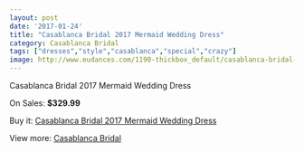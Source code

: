 ```yaml
---
layout: post
date: '2017-01-24'
title: "Casablanca Bridal 2017 Mermaid Wedding Dress"
category: Casablanca Bridal
tags: ["dresses","style","casablanca","special","crazy"]
image: http://www.eudances.com/1190-thickbox_default/casablanca-bridal-2017-mermaid-wedding-dress.jpg
---
```

Casablanca Bridal 2017 Mermaid Wedding Dress

On Sales: **$329.99**
<a href="https://www.eudances.com/en/casablanca-bridal/423-casablanca-bridal-2017-mermaid-wedding-dress.html"><amp-img layout="responsive" width="600" height="600" src="//www.eudances.com/1190-thickbox_default/casablanca-bridal-2017-mermaid-wedding-dress.jpg" alt="Casablanca Bridal 2017 Mermaid Wedding Dress 0" /></a>
<a href="https://www.eudances.com/en/casablanca-bridal/423-casablanca-bridal-2017-mermaid-wedding-dress.html"><amp-img layout="responsive" width="600" height="600" src="//www.eudances.com/1191-thickbox_default/casablanca-bridal-2017-mermaid-wedding-dress.jpg" alt="Casablanca Bridal 2017 Mermaid Wedding Dress 1" /></a>
<a href="https://www.eudances.com/en/casablanca-bridal/423-casablanca-bridal-2017-mermaid-wedding-dress.html"><amp-img layout="responsive" width="600" height="600" src="//www.eudances.com/1192-thickbox_default/casablanca-bridal-2017-mermaid-wedding-dress.jpg" alt="Casablanca Bridal 2017 Mermaid Wedding Dress 2" /></a>

Buy it: [Casablanca Bridal 2017 Mermaid Wedding Dress](https://www.eudances.com/en/casablanca-bridal/423-casablanca-bridal-2017-mermaid-wedding-dress.html "Casablanca Bridal 2017 Mermaid Wedding Dress")

View more: [Casablanca Bridal](https://www.eudances.com/en/4-casablanca-bridal "Casablanca Bridal")